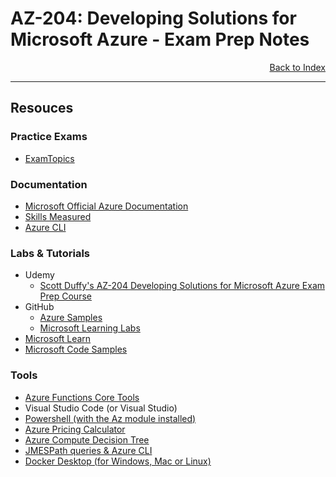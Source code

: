 # AZ-204: Developing Solutions for Microsoft Azure - Exam Prep Notes

<div style="text-align: right"> <a href="README.MD">Back to Index</a></div>

----
Resouces
--------
### Practice Exams
 * [ExamTopics](https://www.examtopics.com/exams/microsoft/az-204/view/)

### Documentation
 * [Microsoft Official Azure Documentation](https://docs.microsoft.com/en-us/azure/?product=popular)
 * [Skills Measured](https://query.prod.cms.rt.microsoft.com/cms/api/am/binary/RE4oZ7B)
 * [Azure CLI](https://docs.microsoft.com/en-us/cli/azure/)

### Labs & Tutorials
 * Udemy
   * [Scott Duffy's AZ-204 Developing Solutions for Microsoft Azure Exam Prep Course](https://www.udemy.com/course/70532-azure/)
 * GitHub
   * [Azure Samples](https://github.com/Azure-Samples)
   * [Microsoft Learning Labs](https://microsoftlearning.github.io/AZ-204-DevelopingSolutionsforMicrosoftAzure/)
 * [Microsoft Learn](https://docs.microsoft.com/en-us/learn/certifications/exams/az-204)
 * [Microsoft Code Samples
](https://docs.microsoft.com/en-us/samples/browse/)

### Tools
 * [Azure Functions Core Tools](https://github.com/Azure/azure-functions-core-tools/blob/master/README.md#linux)
 * Visual Studio Code (or Visual Studio)
 * [Powershell (with the Az module installed)
](https://docs.microsoft.com/en-us/powershell/azure/install-az-ps?view=azps-7.2.0)
 * [Azure Pricing Calculator](https://azure.microsoft.com/pricing/calculator/)
 * [Azure Compute Decision Tree](https://docs.microsoft.com/en-us/azure/architecture/guide/technology-choices/compute-decision-tree)
 * [JMESPath queries & Azure CLI](https://docs.microsoft.com/en-us/cli/azure/query-azure-cli)
 * [Docker Desktop (for Windows, Mac or Linux)](https://www.docker.com/products/docker-desktop)








